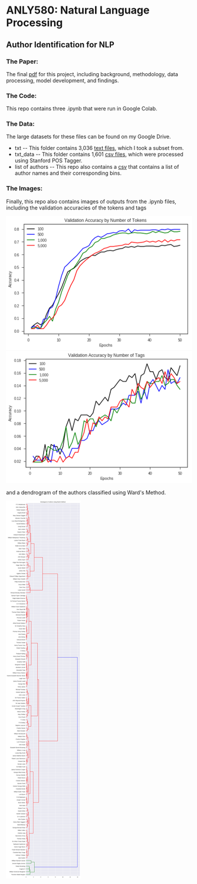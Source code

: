 # ANLY580: Natural Language Processing
## Author Identification for NLP

### The Paper:
The final [pdf](https://github.com/kateschulz/ANLY580/blob/master/Schulz_NLP_Paper.pdf) for this project, including background, methodology, data processing, model development, and findings. 

### The Code:
This repo contains three .ipynb that were run in Google Colab. 

### The Data: 
The large datasets for these files can be found on my Google Drive.

* txt -- This folder contains 3,036 [text files](https://drive.google.com/open?id=1t5sPmb3DxLiA_xcTVGCMPVg4NOy4G5b7), which I took a subset from.
* txt_data -- This folder contains 1,601 [csv files](https://drive.google.com/open?id=1llmGgiuBqv9KMPXbInX2-nl7v7iGIGqX), which were processed using Stanford POS Tagger. 
* list of authors -- This repo also contains a [csv](https://github.com/kateschulz/ANLY580/blob/master/author_bin_df.csv) that contains a list of author names and their corresponding bins. 

### The Images:
Finally, this repo also contains images of outputs from the .ipynb files, including the validation accuracies of the tokens and tags

![token accuracy](https://github.com/kateschulz/ANLY580/blob/master/Tokens_Accuracy.png)
![tag accuracy](https://github.com/kateschulz/ANLY580/blob/master/Tags_Accuracy.png)

and a dendrogram of the authors classified using Ward's Method.

![dendrogram](https://github.com/kateschulz/ANLY580/blob/master/Ward_Dendrogram_Authors.png)
